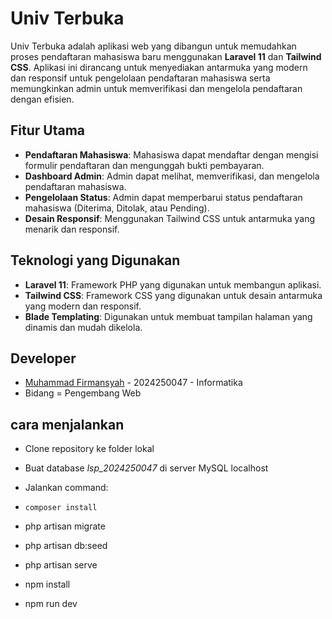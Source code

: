 # Univ Terbuka

Univ Terbuka adalah aplikasi web yang dibangun untuk memudahkan proses pendaftaran mahasiswa baru menggunakan **Laravel 11** dan **Tailwind CSS**. Aplikasi ini dirancang untuk menyediakan antarmuka yang modern dan responsif untuk pengelolaan pendaftaran mahasiswa serta memungkinkan admin untuk memverifikasi dan mengelola pendaftaran dengan efisien.

## Fitur Utama

- **Pendaftaran Mahasiswa**: Mahasiswa dapat mendaftar dengan mengisi formulir pendaftaran dan mengunggah bukti pembayaran.
- **Dashboard Admin**: Admin dapat melihat, memverifikasi, dan mengelola pendaftaran mahasiswa.
- **Pengelolaan Status**: Admin dapat memperbarui status pendaftaran mahasiswa (Diterima, Ditolak, atau Pending).
- **Desain Responsif**: Menggunakan Tailwind CSS untuk antarmuka yang menarik dan responsif.

## Teknologi yang Digunakan

- **Laravel 11**: Framework PHP yang digunakan untuk membangun aplikasi.
- **Tailwind CSS**: Framework CSS yang digunakan untuk desain antarmuka yang modern dan responsif.
- **Blade Templating**: Digunakan untuk membuat tampilan halaman yang dinamis dan mudah dikelola.

## Developer
- [Muhammad Firmansyah](https://github.com/Pirmannnsyah) - 2024250047 - Informatika
- Bidang = Pengembang Web

## cara menjalankan
- Clone repository ke folder lokal
- Buat database *lsp_2024250047* di server MySQL localhost
- Jalankan command:
- ```composer install```
- php artisan migrate
- php artisan db:seed
- php artisan serve

- npm install
- npm run dev



